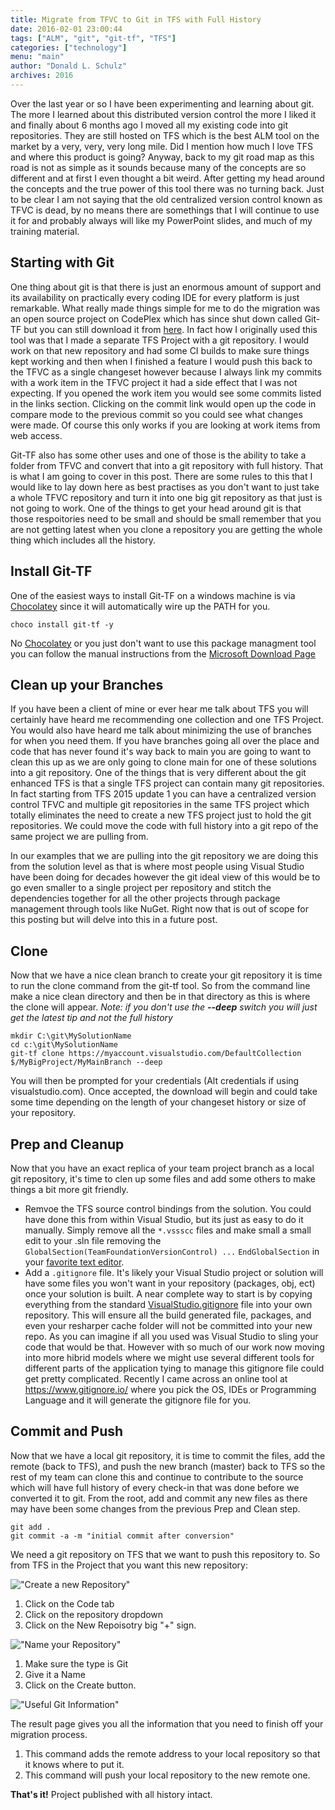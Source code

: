 ```yaml
---
title: Migrate from TFVC to Git in TFS with Full History
date: 2016-02-01 23:00:44
tags: ["ALM", "git", "git-tf", "TFS"]
categories: ["technology"]
menu: "main"
author: "Donald L. Schulz"
archives: 2016
---
```

Over the last year or so I have been experimenting and learning about git.  The more I learned about this distributed version control the more I liked it and finally about 6 months ago I moved all my existing code into git repositories.  They are still hosted on TFS which is the best ALM tool on the market by a very, very, very long mile.  Did I mention how much I love TFS and where this product is going?  Anyway, back to my git road map as this road is not as simple as it sounds because many of the concepts are so different and at first I even thought a bit weird.  After getting my head around the concepts and the true power of this tool there was no turning back.  Just to be clear I am not saying that the old centralized version control known as TFVC is dead, by no means there are somethings that I will continue to use it for and probably always will like my PowerPoint slides, and much of my training material.
## Starting with Git
One thing about git is that there is just an enormous amount of support and its availability on practically every coding IDE for every platform is just remarkable.  What really made things simple for me to do the migration was an open source project on CodePlex which has since shut down called Git-TF but you can still download it from [here](https://www.microsoft.com/en-us/download/details.aspx?id=30474).  In fact how I originally used this tool was that I made a separate TFS Project with a git repository.  I would work on that new repository and had some CI builds to make sure things kept working and then when I finished a feature I would push this back to the TFVC as a single changeset however because I always link my commits with a work item in the TFVC project it had a side effect that I was not expecting.  If you opened the work item you would see some commits listed in the links section.  Clicking on the commit link would open up the code in compare mode to the previous commit so you could see what changes were made.  Of course this only works if you are looking at work items from web access.

Git-TF also has some other uses and one of those is the ability to take a folder from TFVC and convert that into a git repository with full history.  That is what I am going to cover in this post.  There are some rules to this that I would like to lay down here as best practises as you don't want to just take a whole TFVC repository and turn it into one big git repository as that just is not going to work.  One of the things to get your head around git is that those respoitories need to be small and should be small remember that you are not getting latest when you clone a repository you are getting the whole thing which includes all the history.
## Install Git-TF
One of the easiest ways to install Git-TF on a windows machine is via [Chocolatey](https://chocolatey.org/) since it will automatically wire up the PATH for you.
```
choco install git-tf -y
```
No [Chocolatey](https://chocolatey.org/) or you just don't want to use this package managment tool you can follow the manual instructions from the [Microsoft Download Page](https://www.microsoft.com/en-us/download/details.aspx?id=30474)
## Clean up your Branches
If you have been a client of mine or ever hear me talk about TFS you will certainly have heard me recommending one collection and one TFS Project.  You would also have heard me talk about minimizing the use of branches for when you need them.  If you have branches going all over the place and code that has never found it's way back to main you are going to want to clean this up as we are only going to clone main for one of these solutions into a git repository.  One of the things that is very different about the git enhanced TFS is that a single TFS project can contain many git repositories.  In fact starting from TFS 2015 update 1 you can have a centralized version control TFVC and multiple git repositories in the same TFS project which totally eliminates the need to create a new TFS project just to hold the git repositories.  We could move the code with full history into a git repo of the same project we are pulling from.

In our examples that we are pulling into the git repository we are doing this from the solution level as that is where most people using Visual Studio have been doing for decades however the git ideal view of this would be to go even smaller to a single project per repository and stitch the dependencies together for all the other projects through package management through tools like NuGet.  Right now that is out of scope for this posting but will delve into this in a future post.
## Clone
Now that we have a nice clean branch to create your git repository it is time to run the clone command from the git-tf tool.  So from the command line make a nice clean directory and then be in that directory as this is where the clone will appear.  *Note: if you don't use the **--deep** switch you will just get the latest tip and not the full history*
```
mkdir C:\git\MySolutionName
cd c:\git\MySolutionName
git-tf clone https://myaccount.visualstudio.com/DefaultCollection $/MyBigProject/MyMainBranch --deep
```
You will then be prompted for your credentials (Alt credentials if using visualstudio.com).  Once accepted, the download will begin and could take some time depending on the length of your changeset history or size of your repository.
## Prep and Cleanup
Now that you have an exact replica of your team project branch as a local git repository, it's time to clen up some files and add some others to make things a bit more git friendly.
- Remvoe the TFS source control bindings from the solution.  You could have done this from within Visual Studio, but its just as easy to do it manually.  Simply remove all the `*.vssscc` files and make small a small edit to your .sln file removing the `GlobalSection(TeamFoundationVersionControl) ...`
`EndGlobalSection` in your [favorite text editor](https://code.visualstudio.com/download).
- Add a `.gitignore` file.  It's likely your Visual Studio project or solution will have some files you won't want in your repository (packages, obj, ect) once your solution is built.  A near complete way to start is by copying everything from the standard [VisualStudio.gitignore](https://github.com/github/gitignore/blob/master/VisualStudio.gitignore) file into your own repository.  This will ensure all the build generated file, packages, and even your resharper cache folder will not be committed into your new repo.  As you can imagine if all you used was Visual Studio to sling your code that would be that.  However with so much of our work now moving into more hibrid models where we might use several different tools for different parts of the application tying to manage this gitignore file could get pretty complicated.  Recently I came across an online tool at <https://www.gitignore.io/> where you pick the OS, IDEs or Programming Language and it will generate the gitignore file for you.
## Commit and Push
Now that we have a local git repository, it is time to commit the files, add the remote (back to TFS), and push the new branch (master) back to TFS so the rest of my team can clone this and continue to contribute to the source which will have full history of every check-in that was done before we converted it to git.  From the root, add and commit any new files as there may have been some changes from the previous Prep and Clean step.
```
git add .
git commit -a -m "initial commit after conversion"
```
We need a git repository on TFS that we want to push this repository to.  So from TFS in the Project that you want this new repository:

!["Create a new Repository"](/images/TFSNewRepo.png)

1. Click on the Code tab
1. Click on the repository dropdown
1. Click on the New Repoisotry big "+" sign.

!["Name your Repository"](/images/NewRepoDialog.png)

1. Make sure the type is Git
1. Give it a Name
1. Click on the Create button.

!["Useful Git Information"](/images/FinishResults.png)

The result page gives you all the information that you need to finish off your migration process.
1. This command adds the remote address to your local repository so that it knows where to put it.
1. This command will push your local repository to the new remote one.

**That's it!** Project published with all history intact.